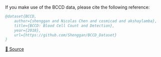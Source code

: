 If you make use of the BCCD data, please cite the following reference:

``` bibtex 
@dataset{BCCD,
	author={shenggan and Nicolas Chen and cosmicad and akshaylamba},
	title={BCCD: Blood Cell Count and Detection},
	year={2018},
	url={https://github.com/Shenggan/BCCD_Dataset}
}
```

[🔗 Source](https://github.com/Shenggan/BCCD_Dataset)